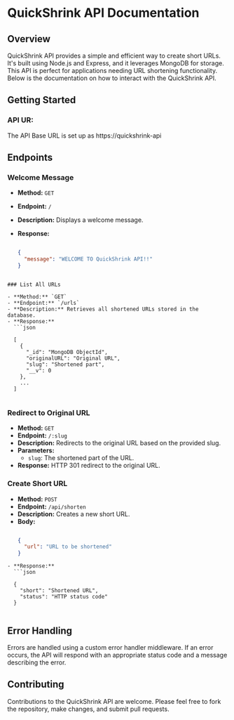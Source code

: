 # QuickShrink API Documentation

## Overview

QuickShrink API provides a simple and efficient way to create short URLs. 
It's built using Node.js and Express, and it leverages MongoDB for storage. 
This API is perfect for applications needing URL shortening functionality. 
Below is the documentation on how to interact with the QuickShrink API.

## Getting Started

### API UR:

The API Base URL is set up as https://quickshrink-api

## Endpoints

### Welcome Message

- **Method:** `GET`
- **Endpoint:** `/`
- **Description:** Displays a welcome message.
- **Response:**

  ```json

  {
    "message": "WELCOME TO QuickShrink API!!"
  }
  
```

### List All URLs

- **Method:** `GET`
- **Endpoint:** `/urls`
- **Description:** Retrieves all shortened URLs stored in the database.
- **Response:**
  ```json

  [
    {
      "_id": "MongoDB ObjectId",
      "originalURL": "Original URL",
      "slug": "Shortened part",
      "__v": 0
    },
    ...
  ]
  
```

### Redirect to Original URL

- **Method:** `GET`
- **Endpoint:** `/:slug`
- **Description:** Redirects to the original URL based on the provided slug.
- **Parameters:**
  - `slug`: The shortened part of the URL.
- **Response:** HTTP 301 redirect to the original URL.

### Create Short URL

- **Method:** `POST`
- **Endpoint:** `/api/shorten`
- **Description:** Creates a new short URL.
- **Body:**
  ```json

  {
    "url": "URL to be shortened"
  }
  
```
- **Response:**
  ```json

  {
    "short": "Shortened URL",
    "status": "HTTP status code"
  }
  
```

## Error Handling

Errors are handled using a custom error handler middleware. If an error occurs, the API will respond with an appropriate status code and a message describing the error.

## Contributing

Contributions to the QuickShrink API are welcome. Please feel free to fork the repository, make changes, and submit pull requests.
